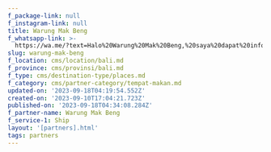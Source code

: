 ```yaml
---
f_package-link: null
f_instagram-link: null
title: Warung Mak Beng
f_whatsapp-link: >-
  https://wa.me/?text=Halo%20Warung%20Mak%20Beng,%20saya%20dapat%20info%20dari%20@loocale.id%20dan%20punya%20pertanyaan
slug: warung-mak-beng
f_location: cms/location/bali.md
f_province: cms/provinsi/bali.md
f_type: cms/destination-type/places.md
f_category: cms/partner-category/tempat-makan.md
updated-on: '2023-09-18T04:19:54.552Z'
created-on: '2023-09-10T17:04:21.723Z'
published-on: '2023-09-18T04:34:08.284Z'
f_partner-name: Warung Mak Beng
f_service-1: Ship
layout: '[partners].html'
tags: partners
---
```



